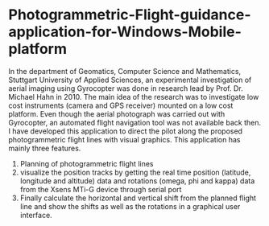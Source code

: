 # Photogrammetric-Flight-guidance-application-for-Windows-Mobile-platform
In the department of Geomatics, Computer Science and Mathematics, Stuttgart University of Applied Sciences, an experimental investigation of aerial imaging using Gyrocopter was done in research lead by Prof. Dr. Michael Hahn in 2010. The main idea of the research was to investigate low cost instruments (camera and GPS receiver) mounted on a low cost platform. Even though the aerial photograph was carried out with Gyrocopter, an automated flight navigation tool was not available back then.  I have developed this application to direct the pilot along the proposed photogrammetric flight lines with visual graphics. This application has mainly three features. 
1.	Planning of photogrammetric flight lines
2.	visualize the position tracks by getting the real time position (latitude, longitude and altitude) data and rotations (omega, phi and kappa) data from the Xsens MTi-G device through serial port 
3.	Finally calculate the horizontal and vertical shift from the planned flight line and show the shifts as well as the rotations in a graphical user interface.

